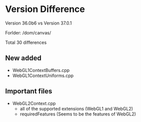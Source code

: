 # Version Difference

Version 36.0b6 vs Version 37.0.1

Forlder:
/dom/canvas/

Total 30 differences

## New added
- WebGL1ContextBuffers.cpp
- WebGL1ContextUniforms.cpp

## Important files
- WebGL2Context.cpp
	- all of the supported extensions (WebGL1 and WebGL2)
	- requiredFeatures (Seems to be the features of WebGL2)